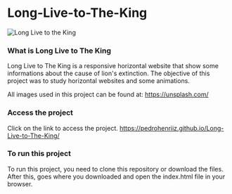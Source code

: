# Long-Live-to-The-King

![Long Live to the King](https://user-images.githubusercontent.com/56472003/143509336-7fd7b9c8-4174-4366-8c0f-86e27545667d.PNG)

### What is Long Live to The King
Long Live to The King is a responsive horizontal website that show some informations about the cause of lion's extinction. The objective of this project was to study horizontal websites and some animations.

All images used in this project can be found at: https://unsplash.com/

### Access the project
Click on the link to access the project.
https://pedrohenriiz.github.io/Long-Live-to-The-King/

### To run this project
To run this project, you need to clone this repository or download the files. After this, goes where you downloaded and open the index.html file in your browser.


